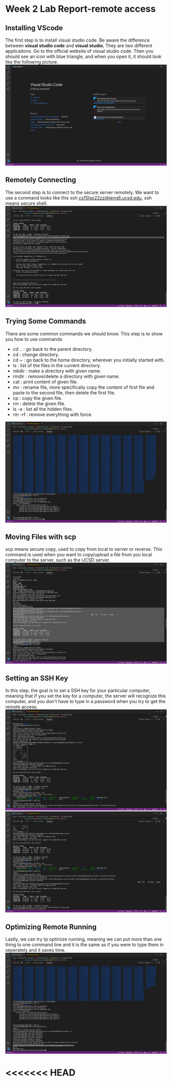 # Week 2 Lab Report-remote access
## Installing VScode
The first step is to install visual studio code. Be aware the difference between **visual studio code** and **visual studio**, They are two different applicaitons. Go to the official website of visual studio code. Then you should see an icon with blue triangle, and when you open it, it should look like the following picture.
![Part 1 image](Lab1Part1.png)

## Remotely Connecting
The second step is to connect to the secure server remotely. We want to use a command looks like this ssh cs15lsp22zz@ieng6.ucsd.edu, ssh means secure shell.
![Part 2 image](Lab1Part2.png)
## Trying Some Commands
There are some common commands we should know. This step is to show you how to use commands
  * cd .. : go back to the parent directory.
  * cd : change directory.
  * cd ~ : go back to the home directory, wherever you initially started with.
  * ls : list of the files in the current directory.
  * mkdir <directory name>: make a directory with given name.
  * rmdir <directory name>: remove/delete a directory with given name.
  * cat <filename>: print content of given file.
  * mv <filename><filename>: rename file, more specifically copy the content of first file and paste to the second file, then delete the first file. 
  * cp <filename>: copy the given file.
  * rm <filename>: delete the given file.
  * ls -a : list all the hidden files.
  * rm -rf : remove everything with force. 

![Part 3 image](Lab1Part3.png)

 
## Moving Files with scp
 scp means secure copy, used to copy from local to server or reverse. This command is used when you want to copy/upload a file from you local computer to the server, such as the UCSD server. 
 ![Part 4 image](Lab1Part4.png)

## Setting an SSH Key
In this step, the goal is to set a SSH key for your particular computer, meaning that if you set the key for a computer, the server will recognize this computer, and you don't have to type in a password when you try to get the remote access.
 ![Part 5 image](Lab1Part51.png)
 ![Part 5 image](Lab1Part52.png)

## Optimizing Remote Running
Lastly, we can try tp optimize running, meaning we can put more than one thing to one command line and it is the same as if you were to type them in seperately and it saves time.
![Part 6 image](Lab1Part6.png)

<<<<<<< HEAD
=======
